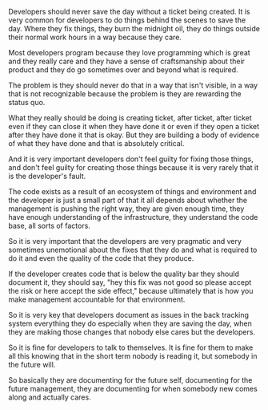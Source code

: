 Developers should never save the day without a ticket being created. It is very common for developers to do things behind the scenes to save the day. Where they fix things, they burn the midnight oil, they do things outside their normal work hours in a way because they care. 

Most developers program because they love programming which is great and they really care and they have a sense of craftsmanship about their product and they do go sometimes over and beyond what is required.

The problem is they should never do that in a way that isn't visible, in a way that is not recognizable because the problem is they are rewarding the status quo.

What they really should be doing is creating ticket, after ticket, after ticket even if they can close it when they have done it or even if they open a ticket after they have done it that is okay. But they are building a body of evidence of what they have done and that is absolutely critical.

And it is very important developers don't feel guilty for fixing those things, and don't feel guilty for creating those things because it is very rarely that it is the developer's fault.

The code exists as a result of an ecosystem of things and environment and the developer is just a small part of that it all depends about whether the management is pushing the right way, they are given enough time, they have enough understanding of the infrastructure, they understand the code base, all sorts of factors.

So it is very important that the developers are very pragmatic and very sometimes unemotional about the fixes that they do and what is required to do it and even the quality of the code that they produce. 

If the developer creates code that is below the quality bar they should document it, they should say, "hey this fix was not good so please accept the risk or here accept the side effect," because ultimately that is how you make management accountable for that environment.

So it is very key that developers document as issues in the back tracking system everything they do especially when they are saving the day, when they are making those changes that nobody else cares but the developers.

So it is fine for developers to talk to themselves. It is fine for them to make all this knowing that in the short term nobody is reading it, but somebody in the future will. 

So basically they are documenting for the future self, documenting for the future management, they are documenting for when somebody new comes along and actually cares.
